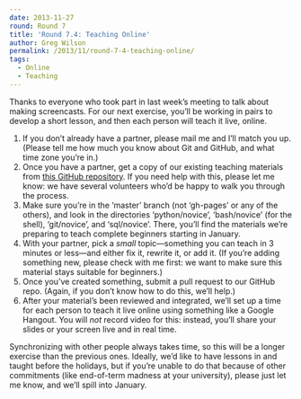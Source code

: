 ```yaml
---
date: 2013-11-27
round: Round 7
title: 'Round 7.4: Teaching Online'
author: Greg Wilson
permalink: /2013/11/round-7-4-teaching-online/
tags:
  - Online
  - Teaching
---
```

Thanks to everyone who took part in last week&#8217;s meeting to talk about making screencasts. For our next exercise, you&#8217;ll be working in pairs to develop a short lesson, and then each person will teach it live, online.

1.  If you don&#8217;t already have a partner, please mail me and I&#8217;ll match you up. (Please tell me how much you know about Git and GitHub, and what time zone you&#8217;re in.)
2.  Once you have a partner, get a copy of our existing teaching materials from [this GitHub repository][1]. If you need help with this, please let me know: we have several volunteers who&#8217;d be happy to walk you through the process.
3.  Make sure you&#8217;re in the &#8216;master&#8217; branch (not &#8216;gh-pages&#8217; or any of the others), and look in the directories &#8216;python/novice&#8217;, &#8216;bash/novice&#8217; (for the shell), &#8216;git/novice&#8217;, and &#8216;sql/novice&#8217;. There, you&#8217;ll find the materials we&#8217;re preparing to teach complete beginners starting in January.
4.  With your partner, pick a *small* topic—something you can teach in 3 minutes or less—and either fix it, rewrite it, or add it. (If you&#8217;re adding something new, please check with me first: we want to make sure this material stays suitable for beginners.)
5.  Once you&#8217;ve created something, submit a pull request to our GitHub repo. (Again, if you don&#8217;t know how to do this, we&#8217;ll help.)
6.  After your material&#8217;s been reviewed and integrated, we&#8217;ll set up a time for each person to teach it live online using something like a Google Hangout. You will *not* record video for this: instead, you&#8217;ll share your slides or your screen live and in real time.

Synchronizing with other people always takes time, so this will be a longer exercise than the previous ones. Ideally, we&#8217;d like to have lessons in and taught before the holidays, but if you&#8217;re unable to do that because of other commitments (like end-of-term madness at your university), please just let me know, and we&#8217;ll spill into January.

&nbsp;

 [1]: https://github.com/swcarpentry/bc/
